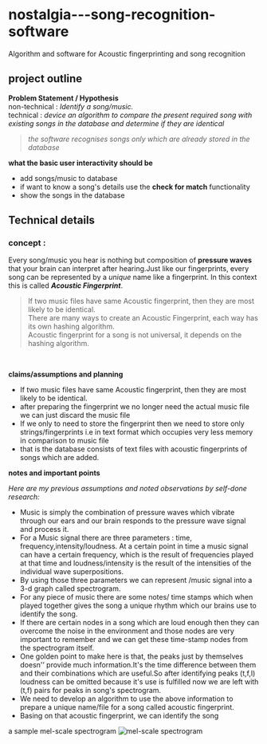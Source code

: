 # nostalgia---song-recognition-software
Algorithm and software for Acoustic fingerprinting and song recognition

## project outline <br/>
**Problem Statement / Hypothesis** 
<br/>
non-technical : *Identify a song/music.*
<br/>
technical : *device an algorithm to compare the present required song with existing songs in the database and determine if they are identical*


> *the software recognises songs only which are already stored in the database*

**what the basic user interactivity should be**
<br/>
- add songs/music to database
- if want to know a song's details use the **check for match** functionality 
- show the songs in the database

## Technical details

### concept :
Every song/music you hear is nothing but composition of **pressure waves** that your brain can interpret after hearing.Just like our fingerprints, every song can be represented by a *unique* name like a fingerprint.
In this context this is called ***Acoustic Fingerprint***.
<br/> 
> If two music files have same Acoustic fingerprint, then they are most likely to be identical. 
<br/>There are many ways to create an Acoustic Fingerprint, each way has its own hashing algorithm.<br/>
> Acoustic fingerprint for a song is not universal, it depends on the hashing algorithm.
<br/>

**claims/assumptions and planning**
- If two music files have same Acoustic fingerprint, then they are most likely to be identical. 
- after preparing the fingerprint we no longer need the actual music file we can just discard the music file
- If we only to need to store the fingerprint then we need to store only strings/fingerprints i.e in text format which occupies very
less memory in comparison to music file
- that is the database consists of text files with acoustic fingerprints of songs which are added.

**notes and important points**

*Here are my previous assumptions and noted observations by self-done research:* 
- Music is simply the combination of pressure waves which vibrate through our ears and our brain
responds to the pressure wave signal and process it.
- For a Music signal there are three parameters : time, frequency,intensity/loudness. At a certain
point in time a music signal can have a certain frequency, which is the result of frequencies played at that time and loudness/intensity is the result of the intensities of the individual wave superpositions.
- By using those three parameters we can represent /music signal into a 3-d graph called spectrogram.
- For any piece of music there are some notes/ time stamps which when played together gives the song a unique rhythm which our brains use to identify the song.
- If there are certain nodes in a song which are loud enough then they can overcome the noise in the environment and those nodes are very important to remember and we can get these time-stamp nodes from the spectrogram itself.
- One golden point to make here is that, the peaks just by themselves doesn'’ provide much information.It's the time difference between them and their combinations which are useful.So after identifying peaks (t,f,l) loudness can be omitted because it's use is fulfilled now we are left with (t,f) pairs for peaks in song's spectrogram.
- We need to develop an algorithm to use the above information to prepare a unique name/file for a song called acoustic fingerprint.
- Basing on that acoustic fingerprint, we can identify the song

a sample mel-scale spectrogram 
![mel-scale spectrogram](https://miro.medium.com/max/768/1*MoiYQrW3Qaft6lfPQYbUbw.png)



